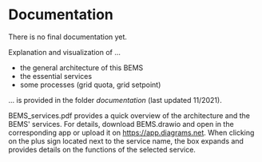 # Documentation
There is no final documentation yet.

Explanation and visualization of ...

* the general architecture of this BEMS
* the essential services
* some processes (grid quota, grid setpoint)

... is provided in the folder *documentation* (last updated 11/2021).

BEMS_services.pdf provides a quick overview of the architecture and the BEMS' services.
For details, download BEMS.drawio and open in the corresponding app or upload it on https://app.diagrams.net.
When clicking on the plus sign located next to the service name, the box expands and provides details on the functions of the selected service.

